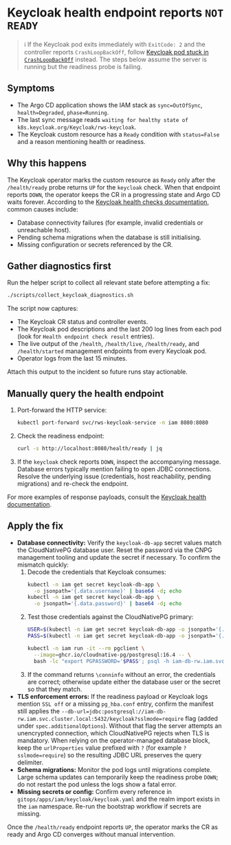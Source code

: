 # Keycloak health endpoint reports `NOT READY`

> ℹ️ If the Keycloak pod exits immediately with `ExitCode: 2` and the controller reports `CrashLoopBackOff`,
> follow [Keycloak pod stuck in `CrashLoopBackOff`](./keycloak-crashloop.md) instead. The steps below assume the
> server is running but the readiness probe is failing.

## Symptoms

* The Argo CD application shows the IAM stack as `sync=OutOfSync`, `health=Degraded`, `phase=Running`.
* The last sync message reads `waiting for healthy state of k8s.keycloak.org/Keycloak/rws-keycloak`.
* The Keycloak custom resource has a `Ready` condition with `status=False` and a reason mentioning health or readiness.

## Why this happens

The Keycloak operator marks the custom resource as `Ready` only after the `/health/ready` probe returns `UP` for the `keycloak` check. When that endpoint reports `DOWN`, the operator keeps the CR in a progressing state and Argo CD waits forever. According to the [Keycloak health checks documentation](https://www.keycloak.org/observability/health), common causes include:

* Database connectivity failures (for example, invalid credentials or unreachable host).
* Pending schema migrations when the database is still initialising.
* Missing configuration or secrets referenced by the CR.

## Gather diagnostics first

Run the helper script to collect all relevant state before attempting a fix:

```bash
./scripts/collect_keycloak_diagnostics.sh
```

The script now captures:

* The Keycloak CR status and controller events.
* The Keycloak pod descriptions and the last 200 log lines from each pod (look for `Health endpoint check result` entries).
* The live output of the `/health`, `/health/live`, `/health/ready`, and `/health/started` management endpoints from every Keycloak pod.
* Operator logs from the last 15 minutes.

Attach this output to the incident so future runs stay actionable.

## Manually query the health endpoint

1. Port-forward the HTTP service:
   ```bash
   kubectl port-forward svc/rws-keycloak-service -n iam 8080:8080
   ```
2. Check the readiness endpoint:
   ```bash
   curl -s http://localhost:8080/health/ready | jq
   ```
3. If the `keycloak` check reports `DOWN`, inspect the accompanying message. Database errors typically mention failing to open JDBC connections. Resolve the underlying issue (credentials, host reachability, pending migrations) and re-check the endpoint.

For more examples of response payloads, consult the [Keycloak health documentation](https://www.keycloak.org/observability/health).

## Apply the fix

* **Database connectivity:** Verify the `keycloak-db-app` secret values match the CloudNativePG database user. Reset the password via the CNPG management tooling and update the secret if necessary. To confirm the mismatch quickly:
  1. Decode the credentials that Keycloak consumes:
     ```bash
     kubectl -n iam get secret keycloak-db-app \
       -o jsonpath='{.data.username}' | base64 -d; echo
     kubectl -n iam get secret keycloak-db-app \
       -o jsonpath='{.data.password}' | base64 -d; echo
     ```
  2. Test those credentials against the CloudNativePG primary:
     ```bash
     USER=$(kubectl -n iam get secret keycloak-db-app -o jsonpath='{.data.username}' | base64 -d)
     PASS=$(kubectl -n iam get secret keycloak-db-app -o jsonpath='{.data.password}' | base64 -d)

     kubectl -n iam run -it --rm pgclient \
       --image=ghcr.io/cloudnative-pg/postgresql:16.4 -- \
       bash -lc "export PGPASSWORD='$PASS'; psql -h iam-db-rw.iam.svc.cluster.local -U '$USER' -d keycloak -c '\\conninfo'"
     ```
  3. If the command returns `\conninfo` without an error, the credentials are correct; otherwise update either the database user or the secret so that they match.
* **TLS enforcement errors:** If the readiness payload or Keycloak logs mention `SSL off` or a missing `pg_hba.conf` entry, confirm the manifest still applies the `--db-url=jdbc:postgresql://iam-db-rw.iam.svc.cluster.local:5432/keycloak?sslmode=require` flag (added under `spec.additionalOptions`). Without that flag the server attempts an unencrypted connection, which CloudNativePG rejects when TLS is mandatory. When relying on the operator-managed database block, keep the `urlProperties` value prefixed with `?` (for example `?sslmode=require`) so the resulting JDBC URL preserves the query delimiter.
* **Schema migrations:** Monitor the pod logs until migrations complete. Large schema updates can temporarily keep the readiness probe `DOWN`; do not restart the pod unless the logs show a fatal error.
* **Missing secrets or config:** Confirm every reference in `gitops/apps/iam/keycloak/keycloak.yaml` and the realm import exists in the `iam` namespace. Re-run the bootstrap workflow if secrets are missing.

Once the `/health/ready` endpoint reports `UP`, the operator marks the CR as ready and Argo CD converges without manual intervention.
